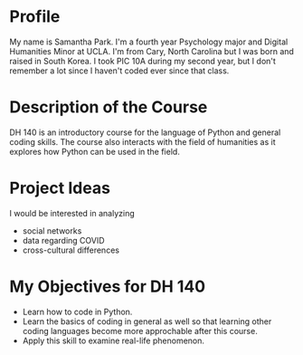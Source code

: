 # Profile
My name is Samantha Park. I'm a fourth year Psychology major and Digital Humanities Minor at UCLA. I'm from Cary, North Carolina but I was born and raised in South Korea. I took PIC 10A during my second year, but I don't remember a lot since I haven't coded ever since that class. 

# Description of the Course
DH 140 is an introductory course for the language of Python and general coding skills. The course also interacts with the field of humanities as it explores how Python can be used in the field.

# Project Ideas
I would be interested in analyzing 
* social networks
* data regarding COVID
* cross-cultural differences 

# My Objectives for DH 140
* Learn how to code in Python. 
* Learn the basics of coding in general as well so that learning other coding languages become more approchable after this course. 
* Apply this skill to examine real-life phenomenon.

